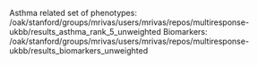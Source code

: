 Asthma related set of phenotypes: /oak/stanford/groups/mrivas/users/mrivas/repos/multiresponse-ukbb/results_asthma_rank_5_unweighted
Biomarkers: /oak/stanford/groups/mrivas/users/mrivas/repos/multiresponse-ukbb/results_biomarkers_unweighted
